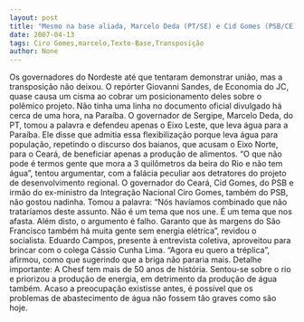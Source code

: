 ```yaml
---
layout: post
title: "Mesmo na base aliada, Marcelo Deda (PT/SE) e Cid Gomes (PSB/CE) trocam farpas debatendo transposição"
date: 2007-04-13
tags: Ciro Gomes,marcelo,Texto-Base,Transposição
author: None
---
```

Os governadores do Nordeste até que tentaram demonstrar união, mas a transposição não deixou.
O repórter Giovanni Sandes, de Economia do JC, quase causa um cisma ao cobrar um posicionamento deles sobre o polêmico projeto. Não tinha uma linha no documento oficial divulgado há cerca de uma hora, na Paraíba.
O governador de Sergipe, Marcelo Deda, do PT, tomou a palavra e defendeu apenas o Eixo Leste, que leva água para a Paraíba. Ele disse que admitia essa flexibilização porque leva água para população, repetindo o discurso dos baianos, que acusam o Eixo Norte, para o Ceará, de beneficiar apenas a produção de alimentos.
“O que não pode é termos gente que mora a 3 quilômetros da beira do Rio e não tem água”, tentou argumentar, com a falácia peculiar aos detratores do projeto de desenvolvimento regional.
O governador do Ceará, Cid Gomes, do PSB e irmão do ex-ministro da Integração Nacional Ciro Gomes, também do PSB, não gostou nadinha. 
Tomou a palavra: “Nós havíamos combinado que não trataríamos deste assunto. Não é um tema que nos une. É um tema que nos afasta. Além disto, o argumento é falho. Garanto que às margens do São Francisco também há muita gente sem energia elétrica”, revidou o socialista.
Eduardo Campos, presente à entrevista coletiva, aproveitou para brincar com o colega Cássio Cunha Lima. “Agora eu quero a tréplica”, afirmou, como que sugerindo que a briga não pararia mais.
Detalhe importante: A Chesf tem mais de 50 anos de história. Sentou-se sobre o rio e priorizou a produção de energia, em detrimento da produção de água também. Acaso a preocupação existisse antes, é possível que os problemas de abastecimento de água não fossem tão graves como são hoje. 